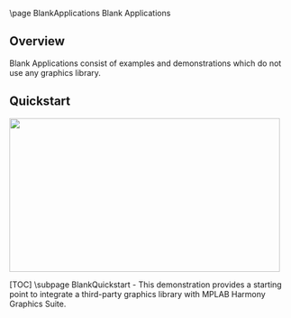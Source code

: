\page BlankApplications Blank Applications

## Overview

Blank Applications consist of examples and demonstrations which do not use any graphics library.

## Quickstart

<img src="blank_quickstart.png" width="480" height="272" />

[TOC]
\subpage BlankQuickstart  - This demonstration provides a starting point to integrate a third-party graphics library with MPLAB Harmony Graphics Suite.
